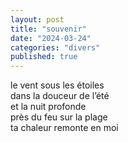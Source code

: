 ```yaml
---
layout: post
title: "souvenir"
date: "2024-03-24"
categories: "divers"
published: true
---
```


le vent sous les étoiles  
dans la douceur de l’été  
et la nuit profonde  
près du feu sur la plage  
ta chaleur remonte en moi  
